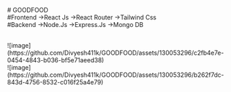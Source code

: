 


#   G O O D F O O D 
<br>
#Frontend
->React Js
->React Router
->Tailwind Css
<br>
#Backend
->Node.Js
->Express.Js
->Mongo DB

<br>
 ![image](https://github.com/Divyesh411k/GOODFOOD/assets/130053296/c2fb4e7e-0454-4843-b036-bf5e71aeed38)
<br>
 ![image](https://github.com/Divyesh411k/GOODFOOD/assets/130053296/b262f7dc-843d-4756-8532-c016f25a4e79)
